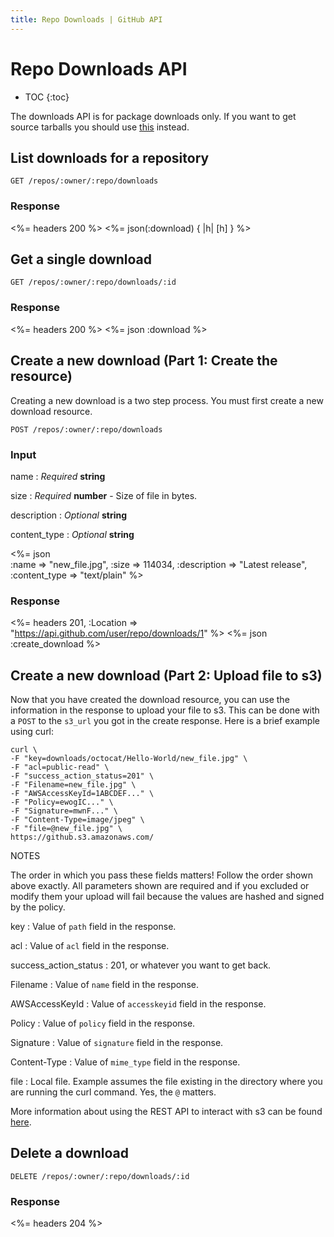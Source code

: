 ```yaml
---
title: Repo Downloads | GitHub API
---
```


# Repo Downloads API

* TOC
{:toc}

The downloads API is for package downloads only. If you want to get
source tarballs you should use [this](/repos/contents/#get-archive-link)
instead.

## List downloads for a repository

    GET /repos/:owner/:repo/downloads

### Response

<%= headers 200 %>
<%= json(:download) { |h| [h] } %>

## Get a single download

    GET /repos/:owner/:repo/downloads/:id

### Response

<%= headers 200 %>
<%= json :download %>

## Create a new download (Part 1: Create the resource)

Creating a new download is a two step process. You must first create a
new download resource.

    POST /repos/:owner/:repo/downloads

### Input

name
: _Required_ **string**

size
: _Required_ **number** - Size of file in bytes.

description
: _Optional_ **string**

content\_type
: _Optional_ **string**

<%= json \
  :name => "new_file.jpg",
  :size => 114034,
  :description => "Latest release",
  :content_type => "text/plain"
%>

### Response

<%= headers 201, :Location => "https://api.github.com/user/repo/downloads/1" %>
<%= json :create_download %>

## Create a new download (Part 2: Upload file to s3)

Now that you have created the download resource, you can use the
information in the response to upload your file to s3. This can be done
with a `POST` to the `s3_url` you got in the create response. Here is a
brief example using curl:

    curl \
    -F "key=downloads/octocat/Hello-World/new_file.jpg" \
    -F "acl=public-read" \
    -F "success_action_status=201" \
    -F "Filename=new_file.jpg" \
    -F "AWSAccessKeyId=1ABCDEF..." \
    -F "Policy=ewogIC..." \
    -F "Signature=mwnF..." \
    -F "Content-Type=image/jpeg" \
    -F "file=@new_file.jpg" \
    https://github.s3.amazonaws.com/

NOTES

The order in which you pass these fields matters! Follow the order shown
above exactly. All parameters shown are required and if you excluded or
modify them your upload will fail because the values are hashed and signed
by the policy.

key
: Value of `path` field in the response.

acl
: Value of `acl` field in the response.

success_action_status
: 201, or whatever you want to get back.

Filename
: Value of `name` field in the response.

AWSAccessKeyId
: Value of `accesskeyid` field in the response.

Policy
: Value of `policy` field in the response.

Signature
: Value of `signature` field in the response.

Content-Type
: Value of `mime_type` field in the response.

file
: Local file. Example assumes the file existing in the directory where
you are running the curl command. Yes, the `@` matters.

More information about using the REST API to interact with s3 can
be found [here](http://docs.amazonwebservices.com/AmazonS3/latest/API/).

## Delete a download

    DELETE /repos/:owner/:repo/downloads/:id

### Response

<%= headers 204 %>
